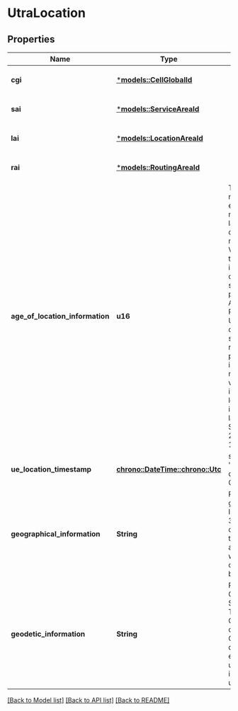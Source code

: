 # UtraLocation

## Properties
Name | Type | Description | Notes
------------ | ------------- | ------------- | -------------
**cgi** | [***models::CellGlobalId**](CellGlobalId.md) |  | [optional] [default to None]
**sai** | [***models::ServiceAreaId**](ServiceAreaId.md) |  | [optional] [default to None]
**lai** | [***models::LocationAreaId**](LocationAreaId.md) |  | [optional] [default to None]
**rai** | [***models::RoutingAreaId**](RoutingAreaId.md) |  | [optional] [default to None]
**age_of_location_information** | **u16** | The value represents the elapsed time in minutes since the last network contact of the mobile station.  Value \"0\" indicates that the location information was obtained after a successful paging procedure for  Active Location Retrieval when the UE is in idle mode  or after a successful location reporting procedure  the UE is in connected mode. Any other value than \"0\" indicates that the location information is the last known one.  See 3GPP TS 29.002 clause 17.7.8.  | [optional] [default to None]
**ue_location_timestamp** | [**chrono::DateTime::<chrono::Utc>**](DateTime.md) | string with format 'date-time' as defined in OpenAPI. | [optional] [default to None]
**geographical_information** | **String** | Refer to geographical Information.See 3GPP TS 23.032 clause 7.3.2. Only the description of an ellipsoid point with uncertainty circle is allowed to be used.  | [optional] [default to None]
**geodetic_information** | **String** | Refers to Calling Geodetic Location. See ITU-T Recommendation Q.763 (1999) clause 3.88.2. Only the description of an ellipsoid point with uncertainty circle is allowed to be used.  | [optional] [default to None]

[[Back to Model list]](../README.md#documentation-for-models) [[Back to API list]](../README.md#documentation-for-api-endpoints) [[Back to README]](../README.md)


